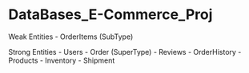 # DataBases_E-Commerce_Proj

Weak Entities   - OrderItems (SubType)

Strong Entities - Users
                - Order (SuperType)
                - Reviews
                - OrderHistory
                - Products
                - Inventory
                - Shipment

